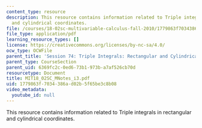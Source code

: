 ```yaml
---
content_type: resource
description: This resource contains information related to Triple integrals in rectangular
  and cylindrical coordinates.
file: /courses/18-02sc-multivariable-calculus-fall-2010/1779863f7034386ad02b5f65be3c8b08_MIT18_02SC_MNotes_i3.pdf
file_type: application/pdf
learning_resource_types: []
license: https://creativecommons.org/licenses/by-nc-sa/4.0/
ocw_type: OCWFile
parent_title: 'Session 74: Triple Integrals: Rectangular and Cylindrical Coordinates'
parent_type: CourseSection
parent_uid: 6369fc2c-0ed6-73b1-973b-a7af526cb70d
resourcetype: Document
title: MIT18_02SC_MNotes_i3.pdf
uid: 1779863f-7034-386a-d02b-5f65be3c8b08
video_metadata:
  youtube_id: null
---
```

This resource contains information related to Triple integrals in rectangular and cylindrical coordinates.